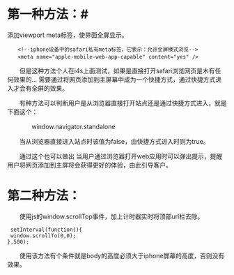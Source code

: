 # 第一种方法：#
添加viewport meta标签，使界面全屏显示。 

    　　<!--iphone设备中的safari私有meta标签，它表示：允许全屏模式浏览-->
    　　<meta name="apple-mobile-web-app-capable" content="yes" />
　　但是这种方法个人在i4s上面测试，如果是直接打开safari浏览网页是木有任何效果的... 需要通过将网页添加到主屏幕中成为一个快捷方式，通过快捷方式进入才会有全屏的效果。

　　有种方法可以判断用户是从浏览器直接打开站点还是通过快捷方式进入，就是下面这个：

　　　　window.navigator.standalone

　　当从浏览器直接进入站点时该值为false，由快捷方式进入时则为true。

　　通过这个也可以做出 当用户通过浏览器打开web应用时可以弹出提示，提醒用户将网页添加到主屏将会获得更好的体验，由此引导客户。

 
# 第二种方法： #

　　使用js的window.scrollTop事件，加上计时器实时将顶部url栏去除。

     setInterval(function(){
     window.scrollTo(0,0);
    },500); 
　　使用该方法有个条件就是body的高度必须大于iphone屏幕的高度，否则没有效果。